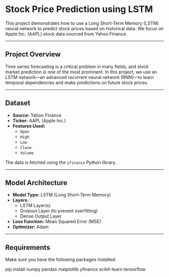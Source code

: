 # Stock Price Prediction using LSTM 

This project demonstrates how to use a Long Short-Term Memory (LSTM) neural network to predict stock prices based on historical data. We focus on Apple Inc. (AAPL) stock data sourced from Yahoo Finance.

---

##  Project Overview

Time series forecasting is a critical problem in many fields, and stock market prediction is one of the most prominent. In this project, we use an LSTM network—an advanced recurrent neural network (RNN)—to learn temporal dependencies and make predictions on future stock prices.

---

##  Dataset

- **Source:** Yahoo Finance  
- **Ticker:** AAPL (Apple Inc.)
- **Features Used:** 
  - `Open`
  - `High`
  - `Low`
  - `Close`
  - `Volume`

The data is fetched using the `yfinance` Python library.

---

## Model Architecture

- **Model Type:** LSTM (Long Short-Term Memory)
- **Layers:**
  - LSTM Layer(s)
  - Dropout Layer (to prevent overfitting)
  - Dense Output Layer
- **Loss Function:** Mean Squared Error (MSE)
- **Optimizer:** Adam

---

##  Requirements

Make sure you have the following packages installed:


pip install numpy pandas matplotlib yfinance scikit-learn tensorflow


